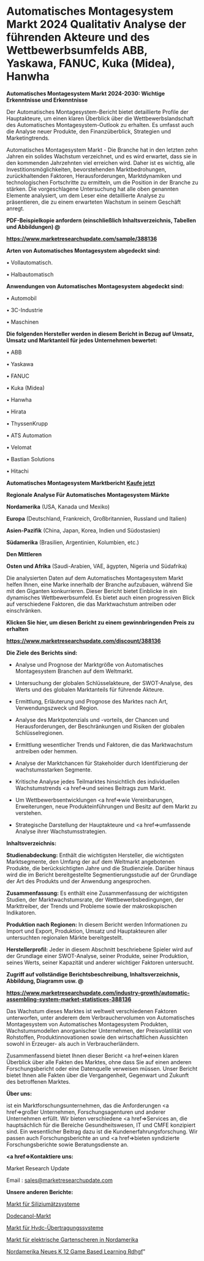 # Automatisches Montagesystem Markt 2024 Qualitativ Analyse der führenden Akteure und des Wettbewerbsumfelds ABB, Yaskawa, FANUC, Kuka (Midea), Hanwha

<strong>Automatisches Montagesystem Markt 2024-2030: Wichtige Erkenntnisse und Erkenntnisse</strong>

Der Automatisches Montagesystem-Bericht bietet detaillierte Profile der Hauptakteure, um einen klaren Überblick über die Wettbewerbslandschaft des Automatisches Montagesystem-Outlook zu erhalten. Es umfasst auch die Analyse neuer Produkte, den Finanzüberblick, Strategien und Marketingtrends.

Automatisches Montagesystem Markt - Die Branche hat in den letzten zehn Jahren ein solides Wachstum verzeichnet, und es wird erwartet, dass sie in den kommenden Jahrzehnten viel erreichen wird. Daher ist es wichtig, alle Investitionsmöglichkeiten, bevorstehenden Marktbedrohungen, zurückhaltenden Faktoren, Herausforderungen, Marktdynamiken und technologischen Fortschritte zu ermitteln, um die Position in der Branche zu stärken. Die vorgeschlagene Untersuchung hat alle oben genannten Elemente analysiert, um dem Leser eine detaillierte Analyse zu präsentieren, die zu einem erwarteten Wachstum in seinem Geschäft anregt.



<strong><b>PDF-Beispielkopie anfordern (einschließlich Inhaltsverzeichnis, Tabellen und Abbildungen) @ </b></strong>

<strong><a href=https://www.marketresearchupdate.com/sample/388136>

<strong>https://www.marketresearchupdate.com/sample/388136</u></a></strong></strong>



<strong>Arten von Automatisches Montagesystem abgedeckt sind:</strong>

• Vollautomatisch.

• Halbautomatisch



<strong>Anwendungen von Automatisches Montagesystem abgedeckt sind:</strong>

• Automobil

• 3C-Industrie

• Maschinen



<strong>Die folgenden Hersteller werden in diesem Bericht in Bezug auf Umsatz, Umsatz und Marktanteil für jedes Unternehmen bewertet:</strong>

• ABB

• Yaskawa

• FANUC

• Kuka (Midea)

• Hanwha

• Hirata

• ThyssenKrupp

• ATS Automation

• Velomat

• Bastian Solutions

• Hitachi



<strong>Automatisches Montagesystem Marktbericht <a href=https://www.marketresearchupdate.com/buynow/388136>Kaufe jetzt</a></strong>



<strong>Regionale Analyse Für Automatisches Montagesystem Märkte</strong>



<strong>Nordamerika</strong> (USA, Kanada und Mexiko)



<strong>Europa</strong> (Deutschland, Frankreich, Großbritannien, Russland und Italien)



<strong>Asien-Pazifik</strong> (China, Japan, Korea, Indien und Südostasien)



<strong>Südamerika</strong> (Brasilien, Argentinien, Kolumbien, etc.)



<strong>Den Mittleren</strong> 

<strong>Osten und Afrika</strong> (Saudi-Arabien, VAE, ägypten, Nigeria und Südafrika)

Die analysierten Daten auf dem Automatisches Montagesystem Markt helfen Ihnen, eine Marke innerhalb der Branche aufzubauen, während Sie mit den Giganten konkurrieren. Dieser Bericht bietet Einblicke in ein dynamisches Wettbewerbsumfeld. Es bietet auch einen progressiven Blick auf verschiedene Faktoren, die das Marktwachstum antreiben oder einschränken.



<strong>Klicken Sie hier, um diesen Bericht zu einem gewinnbringenden Preis zu erhalten
</strong>

<strong><a href=https://www.marketresearchupdate.com/discount/388136>https://www.marketresearchupdate.com/discount/388136</b></u></strong></a>



<strong>Die Ziele des Berichts sind:</strong>

- Analyse und Prognose der Marktgröße von Automatisches Montagesystem Branchen auf dem Weltmarkt.

- Untersuchung der globalen Schlüsselakteure, der SWOT-Analyse, des Werts und des globalen Marktanteils für führende Akteure.

- Ermittlung, Erläuterung und Prognose des Marktes nach Art, Verwendungszweck und Region.

- Analyse des Marktpotenzials und -vorteils, der Chancen und Herausforderungen, der Beschränkungen und Risiken der globalen Schlüsselregionen.

- Ermittlung wesentlicher Trends und Faktoren, die das Marktwachstum antreiben oder hemmen.

- Analyse der Marktchancen für Stakeholder durch Identifizierung der wachstumsstarken Segmente.

- Kritische Analyse jedes Teilmarktes hinsichtlich des individuellen Wachstumstrends <a href=>und</a> seines Beitrags zum Markt.

- Um Wettbewerbsentwicklungen <a href=>wie</a> Vereinbarungen, Erweiterungen, neue Produkteinführungen und Besitz auf dem Markt zu verstehen.

- Strategische Darstellung der Hauptakteure und <a href=>umfas</a>sende Analyse ihrer Wachstumsstrategien.



<strong>Inhaltsverzeichnis:</strong>



<strong>Studienabdeckung:</strong> Enthält die wichtigsten Hersteller, die wichtigsten Marktsegmente, den Umfang der auf dem Weltmarkt angebotenen Produkte, die berücksichtigten Jahre und die Studienziele. Darüber hinaus wird die im Bericht bereitgestellte Segmentierungsstudie auf der Grundlage der Art des Produkts und der Anwendung angesprochen.



<strong>Zusammenfassung:</strong> Es enthält eine Zusammenfassung der wichtigsten Studien, der Marktwachstumsrate, der Wettbewerbsbedingungen, der Markttreiber, der Trends und Probleme sowie der makroskopischen Indikatoren.



<strong>Produktion nach Regionen:</strong> In diesem Bericht werden Informationen zu Import und Export, Produktion, Umsatz und Hauptakteuren aller untersuchten regionalen Märkte bereitgestellt.



<strong>Herstellerprofil:</strong> Jeder in diesem Abschnitt beschriebene Spieler wird auf der Grundlage einer SWOT-Analyse, seiner Produkte, seiner Produktion, seines Werts, seiner Kapazität und anderer wichtiger Faktoren untersucht.



<strong><b>Zugriff auf vollständige Berichtsbeschreibung, Inhaltsverzeichnis, Abbildung, Diagramm usw. @ </b></strong>

<strong><a href=https://www.marketresearchupdate.com/industry-growth/automatic-assembling-system-market-statistices-388136>https://www.marketresearchupdate.com/industry-growth/automatic-assembling-system-market-statistices-388136</a></strong>

Das Wachstum dieses Marktes ist weltweit verschiedenen Faktoren unterworfen, unter anderem dem Verbrauchervolumen von Automatisches Montagesystem von Automatisches Montagesystem Produkten, Wachstumsmodellen anorganischer Unternehmen, der Preisvolatilität von Rohstoffen, Produktinnovationen sowie den wirtschaftlichen Aussichten sowohl in Erzeuger- als auch in Verbraucherländern.

Zusammenfassend bietet Ihnen dieser Bericht <a href=>einen</a> klaren Überblick über alle Fakten des Marktes, ohne dass Sie auf einen anderen Forschungsbericht oder eine Datenquelle verweisen müssen. Unser Bericht bietet Ihnen alle Fakten über die Vergangenheit, Gegenwart und Zukunft des betroffenen Marktes.



<strong>Über uns:</strong>

 ist ein Marktforschungsunternehmen, das die Anforderungen <a href=>großer</a> Unternehmen, Forschungsagenturen und anderer Unternehmen erfüllt. Wir bieten verschiedene <a href=>Services</a> an, die hauptsächlich für die Bereiche Gesundheitswesen, IT und CMFE konzipiert sind. Ein wesentlicher Beitrag dazu ist die Kundenerfahrungsforschung. Wir passen auch Forschungsberichte an und <a href=>bieten</a> syndizierte Forschungsberichte sowie Beratungsdienste an.



<strong><a href=>Kontaktiere uns:</a></strong>

Market Research Update

Email : sales@marketresearchupdate.com



<strong>Unsere anderen Berichte:</strong>

<a href=https://www.linkedin.com/pulse/silicon-etching-system-market-opportunities-stay-ahead>Markt für Siliziumätzsysteme</a>

<a href=https://www.linkedin.com/pulse/dodecanol-market-size-share-outlook-growth-prospects-2023-2027>Dodecanol-Markt</a>

<a href=https://www.linkedin.com/pulse/hvdc-transmission-system-market-size-emerging>Markt für Hvdc-Übertragungssysteme</a>

<a href=https://www.linkedin.com/pulse/north-america-electric-pruning-shears-market>Markt für elektrische Gartenscheren in Nordamerika</a>

<a href=https://www.linkedin.com/pulse/north-america-new-k-12-game-based-learning-rdhgf/>Nordamerika Neues K 12 Game Based Learning Rdhgf</a>"
